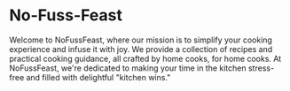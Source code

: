 # No-Fuss-Feast
Welcome to NoFussFeast, where our mission is to simplify your cooking experience and infuse it with joy. We provide a collection of recipes and practical cooking guidance, all crafted by home cooks, for home cooks. At NoFussFeast, we're dedicated to making your time in the kitchen stress-free and filled with delightful "kitchen wins."
